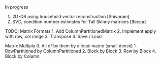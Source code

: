 In progress
1. 2D-QR using household vector reconstruction [Shivaram]
2. SVD, condition number estimates for Tall Skinny matrices [Becca]

TODO:
  Matrix Formats
    1. Add ColumnPartitionedMatrix
    2. Implement apply with row, col range
    3. Transpose
    4. Save / Load

  Matrix Multiply
    0. All of by them by a local matrix (small dense)
    1. RowPartitioned by ColumnPartitioned
    2. Block by Block
    3. Row by Block
    4. Block by Column
